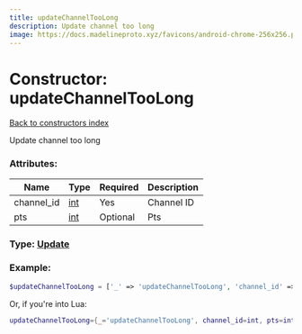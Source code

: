 ```yaml
---
title: updateChannelTooLong
description: Update channel too long
image: https://docs.madelineproto.xyz/favicons/android-chrome-256x256.png
---
```

# Constructor: updateChannelTooLong  
[Back to constructors index](index.md)



Update channel too long

### Attributes:

| Name     |    Type       | Required | Description |
|----------|---------------|----------|-------------|
|channel\_id|[int](../types/int.md) | Yes|Channel ID|
|pts|[int](../types/int.md) | Optional|Pts|



### Type: [Update](../types/Update.md)


### Example:

```php
$updateChannelTooLong = ['_' => 'updateChannelTooLong', 'channel_id' => int, 'pts' => int];
```  


Or, if you're into Lua:

```lua
updateChannelTooLong={_='updateChannelTooLong', channel_id=int, pts=int}

```



